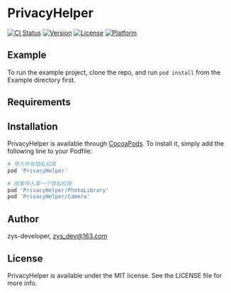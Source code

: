 # PrivacyHelper

[![CI Status](https://img.shields.io/travis/zys-developer/PrivacyHelper.svg?style=flat)](https://travis-ci.org/zys-developer/PrivacyHelper)
[![Version](https://img.shields.io/cocoapods/v/PrivacyHelper.svg?style=flat)](https://cocoapods.org/pods/PrivacyHelper)
[![License](https://img.shields.io/cocoapods/l/PrivacyHelper.svg?style=flat)](https://cocoapods.org/pods/PrivacyHelper)
[![Platform](https://img.shields.io/cocoapods/p/PrivacyHelper.svg?style=flat)](https://cocoapods.org/pods/PrivacyHelper)

## Example

To run the example project, clone the repo, and run `pod install` from the Example directory first.

## Requirements

## Installation

PrivacyHelper is available through [CocoaPods](https://cocoapods.org). To install
it, simply add the following line to your Podfile:

```ruby
# 导入所有隐私权限
pod 'PrivacyHelper'

# 按需导入某一个隐私权限
pod 'PrivacyHelper/PhotoLibrary'
pod 'PrivacyHelper/Camera'
```

## Author

zys-developer, zys_dev@163.com

## License

PrivacyHelper is available under the MIT license. See the LICENSE file for more info.
